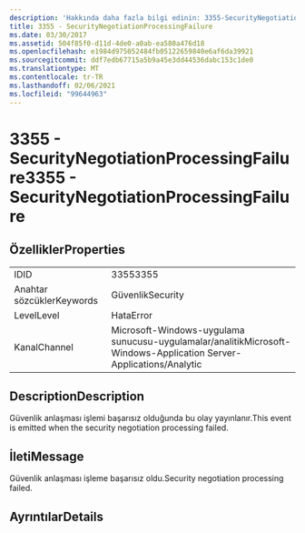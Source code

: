 ```yaml
---
description: 'Hakkında daha fazla bilgi edinin: 3355-SecurityNegotiationProcessingFailure'
title: 3355 - SecurityNegotiationProcessingFailure
ms.date: 03/30/2017
ms.assetid: 504f85f0-d11d-4de0-a0ab-ea580a476d18
ms.openlocfilehash: e1984d975052484fb05122659840e6af6da39921
ms.sourcegitcommit: ddf7edb67715a5b9a45e3dd44536dabc153c1de0
ms.translationtype: MT
ms.contentlocale: tr-TR
ms.lasthandoff: 02/06/2021
ms.locfileid: "99644963"
---
```

# <a name="3355---securitynegotiationprocessingfailure"></a><span data-ttu-id="e49a5-103">3355 - SecurityNegotiationProcessingFailure</span><span class="sxs-lookup"><span data-stu-id="e49a5-103">3355 - SecurityNegotiationProcessingFailure</span></span>

## <a name="properties"></a><span data-ttu-id="e49a5-104">Özellikler</span><span class="sxs-lookup"><span data-stu-id="e49a5-104">Properties</span></span>  
  
|||  
|-|-|  
|<span data-ttu-id="e49a5-105">ID</span><span class="sxs-lookup"><span data-stu-id="e49a5-105">ID</span></span>|<span data-ttu-id="e49a5-106">3355</span><span class="sxs-lookup"><span data-stu-id="e49a5-106">3355</span></span>|  
|<span data-ttu-id="e49a5-107">Anahtar sözcükler</span><span class="sxs-lookup"><span data-stu-id="e49a5-107">Keywords</span></span>|<span data-ttu-id="e49a5-108">Güvenlik</span><span class="sxs-lookup"><span data-stu-id="e49a5-108">Security</span></span>|  
|<span data-ttu-id="e49a5-109">Level</span><span class="sxs-lookup"><span data-stu-id="e49a5-109">Level</span></span>|<span data-ttu-id="e49a5-110">Hata</span><span class="sxs-lookup"><span data-stu-id="e49a5-110">Error</span></span>|  
|<span data-ttu-id="e49a5-111">Kanal</span><span class="sxs-lookup"><span data-stu-id="e49a5-111">Channel</span></span>|<span data-ttu-id="e49a5-112">Microsoft-Windows-uygulama sunucusu-uygulamalar/analitik</span><span class="sxs-lookup"><span data-stu-id="e49a5-112">Microsoft-Windows-Application Server-Applications/Analytic</span></span>|  
  
## <a name="description"></a><span data-ttu-id="e49a5-113">Description</span><span class="sxs-lookup"><span data-stu-id="e49a5-113">Description</span></span>  

 <span data-ttu-id="e49a5-114">Güvenlik anlaşması işlemi başarısız olduğunda bu olay yayınlanır.</span><span class="sxs-lookup"><span data-stu-id="e49a5-114">This event is emitted when the security negotiation processing failed.</span></span>  
  
## <a name="message"></a><span data-ttu-id="e49a5-115">İleti</span><span class="sxs-lookup"><span data-stu-id="e49a5-115">Message</span></span>  

 <span data-ttu-id="e49a5-116">Güvenlik anlaşması işleme başarısız oldu.</span><span class="sxs-lookup"><span data-stu-id="e49a5-116">Security negotiation processing failed.</span></span>  
  
## <a name="details"></a><span data-ttu-id="e49a5-117">Ayrıntılar</span><span class="sxs-lookup"><span data-stu-id="e49a5-117">Details</span></span>
